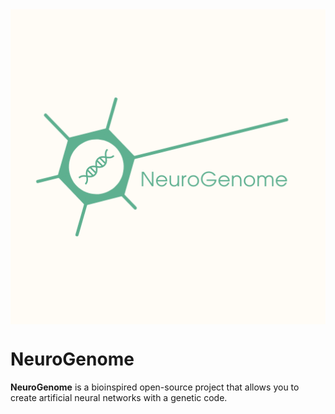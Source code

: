 <img src="docs/NeuroGenome_1.png" align="middle" width="1000"/>

# NeuroGenome

**NeuroGenome** is a bioinspired open-source project that allows you to create artificial neural networks with a genetic code.
